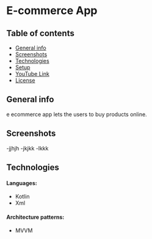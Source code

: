 # E-commerce App


## Table of contents
* [General info](#general-info)
* [Screenshots](#screenshots)
* [Technologies](#technologies)
* [Setup](#setup)
* [YouTube Link](#youtube-link)
* [License](#license)

## General info

e ecommerce app lets the users to buy products online.

## Screenshots

-jjhjh
-jkjkk
-lkkk

## Technologies

#### Languages:
- Kotlin 
- Xml

#### Architecture patterns:
- MVVM

